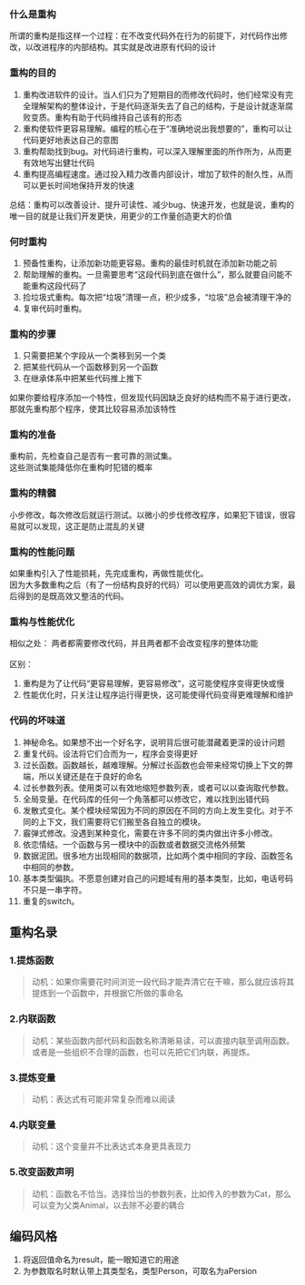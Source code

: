 ### 什么是重构
所谓的重构是指这样一个过程：在不改变代码外在行为的前提下，对代码作出修改，以改进程序的内部结构。其实就是改进原有代码的设计

### 重构的目的
1. 重构改进软件的设计。当人们只为了短期目的而修改代码时，他们经常没有完全理解架构的整体设计，于是代码逐渐失去了自己的结构，于是设计就逐渐腐败变质。重构有助于代码维持自己该有的形态
2. 重构使软件更容易理解。编程的核心在于“准确地说出我想要的”，重构可以让代码更好地表达自己的意图
3. 重构帮助找到bug。对代码进行重构，可以深入理解里面的所作所为，从而更有效地写出健壮代码
4. 重构提高编程速度。通过投入精力改善内部设计，增加了软件的耐久性，从而可以更长时间地保持开发的快速

总结：重构可以改善设计、提升可读性、减少bug、快速开发，也就是说，重构的唯一目的就是让我们开发更快，用更少的工作量创造更大的价值

### 何时重构
1. 预备性重构，让添加新功能更容易。重构的最佳时机就在添加新功能之前
2. 帮助理解的重构。一旦需要思考“这段代码到底在做什么”，那么就要自问能不能重构这段代码了
3. 捡垃圾式重构。每次把“垃圾”清理一点，积少成多，“垃圾”总会被清理干净的
4. 复审代码时重构。

### 重构的步骤
1. 只需要把某个字段从一个类移到另一个类
2. 把某些代码从一个函数移到另一个函数
3. 在继承体系中把某些代码推上推下

如果你要给程序添加一个特性，但发现代码因缺乏良好的结构而不易于进行更改，那就先重构那个程序，使其比较容易添加该特性

### 重构的准备
重构前，先检查自己是否有一套可靠的测试集。<br>
这些测试集能降低你在重构时犯错的概率

### 重构的精髓
小步修改，每次修改后就运行测试。以微小的步伐修改程序，如果犯下错误，很容易就可以发现，这正是防止混乱的关键<br>

### 重构的性能问题
如果重构引入了性能损耗，先完成重构，再做性能优化。<br>
因为大多数重构之后（有了一份结构良好的代码）可以使用更高效的调优方案，最后得到的是既高效又整洁的代码。

### 重构与性能优化
相似之处：
两者都需要修改代码，并且两者都不会改变程序的整体功能<br><br>
区别：
1. 重构是为了让代码“更容易理解，更容易修改”，这可能使程序变得更快或慢
2. 性能优化时，只关注让程序运行得更快，这可能使得代码变得更难理解和维护

### 代码的坏味道 
1. 神秘命名。如果想不出一个好名字，说明背后很可能潜藏着更深的设计问题
2. 重复代码。设法将它们合而为一，程序会变得更好
3. 过长函数。函数越长，越难理解。分解过长函数也会带来经常切换上下文的弊端，所以关键还是在于良好的命名
4. 过长参数列表。使用类可以有效地缩短参数列表，或者可以以查询取代参数。
5. 全局变量。在代码库的任何一个角落都可以修改它，难以找到出错代码
6. 发散式变化。某个模块经常因为不同的原因在不同的方向上发生变化。对于不同的上下文，我们需要将它们搬至各自独立的模块。
7. 霰弹式修改。没遇到某种变化，需要在许多不同的类内做出许多小修改。
8. 依恋情结。一个函数与另一模块中的函数或者数据交流格外频繁
9. 数据泥团。很多地方出现相同的数据项，比如两个类中相同的字段、函数签名中相同的参数。
10. 基本类型偏执。不愿意创建对自己的问题域有用的基本类型，比如，电话号码不只是一串字符。
11. 重复的switch。



## 重构名录
### 1.提炼函数
> 动机：如果你需要花时间浏览一段代码才能弄清它在干嘛，那么就应该将其提炼到一个函数中，并根据它所做的事命名

### 2.内联函数
> 动机：某些函数内部代码和函数名称清晰易读，可以直接内联至调用函数。或者是一些组织不合理的函数，也可以先把它们内联，再提炼。

### 3.提炼变量
> 动机：表达式有可能非常复杂而难以阅读

### 4.内联变量
> 动机：这个变量并不比表达式本身更具表现力

### 5.改变函数声明
> 动机：函数名不恰当。选择恰当的参数列表，比如传入的参数为Cat，那么可以变为父类Animal，以去除不必要的耦合



## 编码风格
1. 将返回值命名为result，能一眼知道它的用途
2. 为参数取名时默认带上其类型名，类型Person，可取名为aPersion


